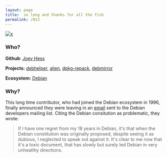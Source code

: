 ```yaml
---
layout: page
title:  so long and thanks for all the fish
permalink: /013
---
```


[![x](https://img.shields.io/badge/-Policy%20Disagreements-purple)](/#PolicyD)

### Who?

**Github**: [Joey Hess](https://github.com/joeyh)

**Projects:** [debhelper](https://packages.debian.org/source/sid/debhelper), [alien](https://packages.debian.org/sid/alien), [dpkg-repack](https://packages.debian.org/sid/dpkg-repack), [debmirror](https://packages.debian.org/sid/debmirror)

**Ecosystem:** [Debian](https://www.debian.org/)

### Why?

This long time contributor, who had joined the Debian ecosystem in 1996, finally announced they were leaving in an [email](https://lists.debian.org/debian-devel/2014/11/msg00174.html) sent to the Debian developers mailing list. Citing the Debian consitution as problematic, they wrote:

> If I have one regret from my 18 years in Debian, it's that when the
> Debian constitution was originally proposed, despite seeing it as
> dubious, I neglected to speak out against it. It's clear to me
> now that it's a toxic document, that has slowly but surely led Debian
> in very unhealthy directions.

